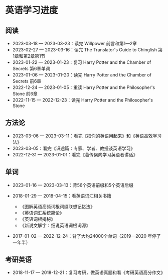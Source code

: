 # 英语学习进度

## 阅读

- 2023-03-18 — 2023-03-23：读完 Willpower 前言和第1—2章
- 2023-02-27 — 2023-03-16：读完 The Translator's Guide to Chinglish 第1章和第2章第1节
- 2023-01-22 — 2023-01-23：复习 Harry Potter and the Chamber of Secrets 第6章单词
- 2023-01-06 — 2023-01-20：读完 Harry Potter and the Chamber of Secrets 前6章
- 2022-12-24 — 2023-01-05：重读 Harry Potter and the Philosopher's Stone 前6章
- 2022-11-15 — 2022-12-23：读完 Harry Potter and the Philosopher's Stone

## 方法论

- 2023-03-06 — 2023-03-11：看完《把你的英语用起来》和《英语高效学习法》
- 2023-03-05：看完《识途篇：专家、学者、教授谈英语学习》
- 2022-12-31 — 2023-01-01：看完《葛传椝向学习英语者讲话》

## 单词

- 2023-01-16 — 2023-03-13：背56个英语前缀和5个英语后缀

- 2018-01-29 — 2018-04-15：看英语词汇相关书籍
  - 《图解英语高频词根词缀联想记忆法》
  - 《英语词汇系统简论》
  - 《英语词根揭秘》
  - 《新说文解字：细说英语词根词源》

- 2017-01-02 — 2022-12-24：背了大约24000个单词（2019—2020 年停了一年半）

## 考研英语

- 2018-11-17 — 2018-12-21：复习考研，做英语真题和看《考研英语高分作文》
